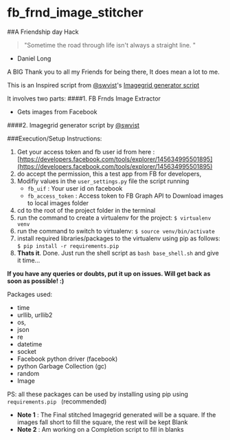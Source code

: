 fb_frnd_image_stitcher
======================

##A Friendship day Hack

> "Sometime the road through life isn't always a straight line. "
- Daniel Long

A BIG Thank you to all my Friends for being there, It does mean a lot to me. 

This is an Inspired script from [@swvist](https://github.com/swvist)'s [Imagegrid generator script](https://gist.github.com/2692786)

It involves two parts:
####1. FB Frnds Image Extractor
- Gets images from Facebook

####2. Imagegrid generator script by [@swvist](https://github.com/swvist)

###Execution/Setup Instructions:
1. Get your access token and fb user id from here : [https://developers.facebook.com/tools/explorer/145634995501895](https://developers.facebook.com/tools/explorer/145634995501895)
2. do accept the permission, this a test app from FB for developers,
3. Modifiy values in the `user_settings.py` file the script running
    - `fb_uif`             : Your user id on facebook
    - `fb_access_token`    : Access token to FB Graph API to Download images to local images folder
4. cd to the root of the project folder in the terminal
5. run the command to create a virtualenv for the project: `$ virtualenv venv`
6. run the command to switch to virtualenv:
` $ source venv/bin/activate `
7. install required libraries/packages to the virtualenv using pip as follows:
` $ pip install -r requirements.pip `
8. **Thats it**. Done. Just run the shell script as `bash base_shell.sh` and give it time...

**If you have any queries or doubts, put it up on issues. Will get back as soon as possible! :)**

Packages used:
- time
- urllib, urllib2
- os, 
- json
- re
- datetime
- socket
- Facebook python driver (facebook)
- python Garbage Collection (gc)
- random
- Image

PS: all these packages can be used by installing using pip using `requirements.pip ` (recommended)


- **Note 1**    : The Final stitched Imagegrid generated will be a square. If the images fall short to fill the square, the rest will be kept Blank
- **Note 2**    : Am working on a Completion script to fill in blanks
